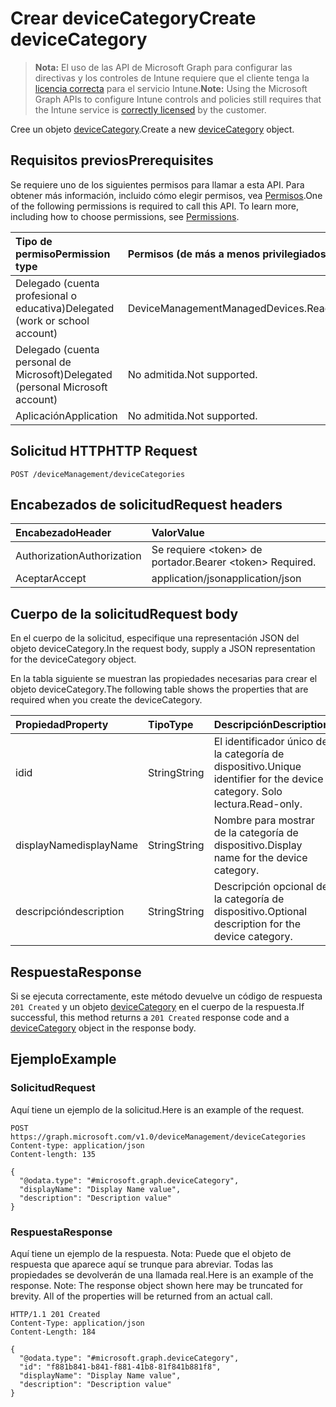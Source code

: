 # <a name="create-devicecategory"></a><span data-ttu-id="fb6cb-101">Crear deviceCategory</span><span class="sxs-lookup"><span data-stu-id="fb6cb-101">Create deviceCategory</span></span>

> <span data-ttu-id="fb6cb-102">**Nota:** El uso de las API de Microsoft Graph para configurar las directivas y los controles de Intune requiere que el cliente tenga la [licencia correcta](https://go.microsoft.com/fwlink/?linkid=839381) para el servicio Intune.</span><span class="sxs-lookup"><span data-stu-id="fb6cb-102">**Note:** Using the Microsoft Graph APIs to configure Intune controls and policies still requires that the Intune service is [correctly licensed](https://go.microsoft.com/fwlink/?linkid=839381) by the customer.</span></span>

<span data-ttu-id="fb6cb-103">Cree un objeto [deviceCategory](../resources/intune_shared_devicecategory.md).</span><span class="sxs-lookup"><span data-stu-id="fb6cb-103">Create a new [deviceCategory](../resources/intune_shared_devicecategory.md) object.</span></span>
## <a name="prerequisites"></a><span data-ttu-id="fb6cb-104">Requisitos previos</span><span class="sxs-lookup"><span data-stu-id="fb6cb-104">Prerequisites</span></span>
<span data-ttu-id="fb6cb-p101">Se requiere uno de los siguientes permisos para llamar a esta API. Para obtener más información, incluido cómo elegir permisos, vea [Permisos](../../../concepts/permissions_reference.md).</span><span class="sxs-lookup"><span data-stu-id="fb6cb-p101">One of the following permissions is required to call this API. To learn more, including how to choose permissions, see [Permissions](../../../concepts/permissions_reference.md).</span></span>

|<span data-ttu-id="fb6cb-107">Tipo de permiso</span><span class="sxs-lookup"><span data-stu-id="fb6cb-107">Permission type</span></span>|<span data-ttu-id="fb6cb-108">Permisos (de más a menos privilegiados)</span><span class="sxs-lookup"><span data-stu-id="fb6cb-108">Permissions (from most to least privileged)</span></span>|
|:---|:---|
|<span data-ttu-id="fb6cb-109">Delegado (cuenta profesional o educativa)</span><span class="sxs-lookup"><span data-stu-id="fb6cb-109">Delegated (work or school account)</span></span>|<span data-ttu-id="fb6cb-110">DeviceManagementManagedDevices.ReadWrite.All</span><span class="sxs-lookup"><span data-stu-id="fb6cb-110">DeviceManagementManagedDevices.ReadWrite.All</span></span>|
|<span data-ttu-id="fb6cb-111">Delegado (cuenta personal de Microsoft)</span><span class="sxs-lookup"><span data-stu-id="fb6cb-111">Delegated (personal Microsoft account)</span></span>|<span data-ttu-id="fb6cb-112">No admitida.</span><span class="sxs-lookup"><span data-stu-id="fb6cb-112">Not supported.</span></span>|
|<span data-ttu-id="fb6cb-113">Aplicación</span><span class="sxs-lookup"><span data-stu-id="fb6cb-113">Application</span></span>|<span data-ttu-id="fb6cb-114">No admitida.</span><span class="sxs-lookup"><span data-stu-id="fb6cb-114">Not supported.</span></span>|

## <a name="http-request"></a><span data-ttu-id="fb6cb-115">Solicitud HTTP</span><span class="sxs-lookup"><span data-stu-id="fb6cb-115">HTTP Request</span></span>
<!-- {
  "blockType": "ignored"
}
-->
``` http
POST /deviceManagement/deviceCategories
```

## <a name="request-headers"></a><span data-ttu-id="fb6cb-116">Encabezados de solicitud</span><span class="sxs-lookup"><span data-stu-id="fb6cb-116">Request headers</span></span>
|<span data-ttu-id="fb6cb-117">Encabezado</span><span class="sxs-lookup"><span data-stu-id="fb6cb-117">Header</span></span>|<span data-ttu-id="fb6cb-118">Valor</span><span class="sxs-lookup"><span data-stu-id="fb6cb-118">Value</span></span>|
|:---|:---|
|<span data-ttu-id="fb6cb-119">Authorization</span><span class="sxs-lookup"><span data-stu-id="fb6cb-119">Authorization</span></span>|<span data-ttu-id="fb6cb-120">Se requiere &lt;token&gt; de portador.</span><span class="sxs-lookup"><span data-stu-id="fb6cb-120">Bearer &lt;token&gt; Required.</span></span>|
|<span data-ttu-id="fb6cb-121">Aceptar</span><span class="sxs-lookup"><span data-stu-id="fb6cb-121">Accept</span></span>|<span data-ttu-id="fb6cb-122">application/json</span><span class="sxs-lookup"><span data-stu-id="fb6cb-122">application/json</span></span>|

## <a name="request-body"></a><span data-ttu-id="fb6cb-123">Cuerpo de la solicitud</span><span class="sxs-lookup"><span data-stu-id="fb6cb-123">Request body</span></span>
<span data-ttu-id="fb6cb-124">En el cuerpo de la solicitud, especifique una representación JSON del objeto deviceCategory.</span><span class="sxs-lookup"><span data-stu-id="fb6cb-124">In the request body, supply a JSON representation for the deviceCategory object.</span></span>

<span data-ttu-id="fb6cb-125">En la tabla siguiente se muestran las propiedades necesarias para crear el objeto deviceCategory.</span><span class="sxs-lookup"><span data-stu-id="fb6cb-125">The following table shows the properties that are required when you create the deviceCategory.</span></span>

|<span data-ttu-id="fb6cb-126">Propiedad</span><span class="sxs-lookup"><span data-stu-id="fb6cb-126">Property</span></span>|<span data-ttu-id="fb6cb-127">Tipo</span><span class="sxs-lookup"><span data-stu-id="fb6cb-127">Type</span></span>|<span data-ttu-id="fb6cb-128">Descripción</span><span class="sxs-lookup"><span data-stu-id="fb6cb-128">Description</span></span>|
|:---|:---|:---|
|<span data-ttu-id="fb6cb-129">id</span><span class="sxs-lookup"><span data-stu-id="fb6cb-129">id</span></span>|<span data-ttu-id="fb6cb-130">String</span><span class="sxs-lookup"><span data-stu-id="fb6cb-130">String</span></span>|<span data-ttu-id="fb6cb-131">El identificador único de la categoría de dispositivo.</span><span class="sxs-lookup"><span data-stu-id="fb6cb-131">Unique identifier for the device category.</span></span> <span data-ttu-id="fb6cb-132">Solo lectura.</span><span class="sxs-lookup"><span data-stu-id="fb6cb-132">Read-only.</span></span>|
|<span data-ttu-id="fb6cb-133">displayName</span><span class="sxs-lookup"><span data-stu-id="fb6cb-133">displayName</span></span>|<span data-ttu-id="fb6cb-134">String</span><span class="sxs-lookup"><span data-stu-id="fb6cb-134">String</span></span>|<span data-ttu-id="fb6cb-135">Nombre para mostrar de la categoría de dispositivo.</span><span class="sxs-lookup"><span data-stu-id="fb6cb-135">Display name for the device category.</span></span>|
|<span data-ttu-id="fb6cb-136">descripción</span><span class="sxs-lookup"><span data-stu-id="fb6cb-136">description</span></span>|<span data-ttu-id="fb6cb-137">String</span><span class="sxs-lookup"><span data-stu-id="fb6cb-137">String</span></span>|<span data-ttu-id="fb6cb-138">Descripción opcional de la categoría de dispositivo.</span><span class="sxs-lookup"><span data-stu-id="fb6cb-138">Optional description for the device category.</span></span>|



## <a name="response"></a><span data-ttu-id="fb6cb-139">Respuesta</span><span class="sxs-lookup"><span data-stu-id="fb6cb-139">Response</span></span>
<span data-ttu-id="fb6cb-140">Si se ejecuta correctamente, este método devuelve un código de respuesta `201 Created` y un objeto [deviceCategory](../resources/intune_shared_devicecategory.md) en el cuerpo de la respuesta.</span><span class="sxs-lookup"><span data-stu-id="fb6cb-140">If successful, this method returns a `201 Created` response code and a [deviceCategory](../resources/intune_shared_devicecategory.md) object in the response body.</span></span>

## <a name="example"></a><span data-ttu-id="fb6cb-141">Ejemplo</span><span class="sxs-lookup"><span data-stu-id="fb6cb-141">Example</span></span>
### <a name="request"></a><span data-ttu-id="fb6cb-142">Solicitud</span><span class="sxs-lookup"><span data-stu-id="fb6cb-142">Request</span></span>
<span data-ttu-id="fb6cb-143">Aquí tiene un ejemplo de la solicitud.</span><span class="sxs-lookup"><span data-stu-id="fb6cb-143">Here is an example of the request.</span></span>
``` http
POST https://graph.microsoft.com/v1.0/deviceManagement/deviceCategories
Content-type: application/json
Content-length: 135

{
  "@odata.type": "#microsoft.graph.deviceCategory",
  "displayName": "Display Name value",
  "description": "Description value"
}
```

### <a name="response"></a><span data-ttu-id="fb6cb-144">Respuesta</span><span class="sxs-lookup"><span data-stu-id="fb6cb-144">Response</span></span>
<span data-ttu-id="fb6cb-p103">Aquí tiene un ejemplo de la respuesta. Nota: Puede que el objeto de respuesta que aparece aquí se trunque para abreviar. Todas las propiedades se devolverán de una llamada real.</span><span class="sxs-lookup"><span data-stu-id="fb6cb-p103">Here is an example of the response. Note: The response object shown here may be truncated for brevity. All of the properties will be returned from an actual call.</span></span>
``` http
HTTP/1.1 201 Created
Content-Type: application/json
Content-Length: 184

{
  "@odata.type": "#microsoft.graph.deviceCategory",
  "id": "f881b841-b841-f881-41b8-81f841b881f8",
  "displayName": "Display Name value",
  "description": "Description value"
}
```



